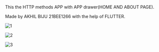 This the HTTP methods APP with APP drawer(HOME AND ABOUT PAGE).

Made by AKHIL BIJU 21BEE1266 with the help of FLUTTER.

![1](https://github.com/PapaBiju/Http_second/assets/112795188/ae1bf751-e48a-4896-b43c-78d687134327)

![2](https://github.com/PapaBiju/Http_second/assets/112795188/6f55cfcc-5b12-4af0-b8de-6795ea09323e)

![3](https://github.com/PapaBiju/Http_second/assets/112795188/c9a25e10-f287-4488-9e5c-1d29ededa580)
